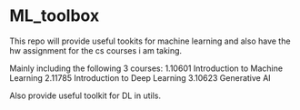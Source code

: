 # ML_toolbox

This repo will provide useful tookits for machine learning and also have the hw assignment for the cs courses i am taking.

Mainly including the following 3 courses:
  1.10601 Introduction to Machine Learning
  2.11785 Introduction to Deep Learning
  3.10623 Generative AI


Also provide useful toolkit for DL in utils.



